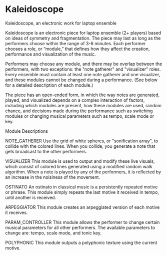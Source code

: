 # Kaleidoscope
Kaleidoscope, an electronic work for laptop ensemble

Kaleidoscope is an electronic piece for laptop ensemble (2+ players) based on ideas of symmetry and fragmentation. The piece may last as long as the performers choose within the range of 3-8 minutes. Each performer chooses a role, or “module,” that defines how they affect the creation, performance and visualization of the music.

Performers may choose any module, and there may be overlap between the performers, with two exceptions: the "note gatherer" and "visualizer" roles. Every ensemble must contain at least one note gatherer and one visualizer, and these modules cannot be changed during a performance. (See below for a detailed description of each module.) 

The piece has an open-ended form, in which the way notes are generated, played, and visualized depends on a complex interaction of factors, including which modules are present, how these modules are used, random chance, and decisions made during the performance such as switching modules or changing musical parameters such as tempo, scale mode or key.

Module Descriptions

NOTE_GATHERER
Use the grid of white spheres, or "sonification array", to collide with the colored lines. When you collide, you generate a note that gets broadcast to the other performers.

VISUALIZER 
This module is used to output and modify these live visuals, which consist of colored lines generated using a modified random walk algorithm. When a note is played by any of the performers, it is reflected by an increase in the noisiness of the movement. 

OSTINATO
An ostinato in classical music is a persistently repeated motive or phrase. This module simply repeats the last motive it received in tempo, until another is received.

ARPEGGIATOR
This module creates an arpeggiated version of each motive it receives. 

PARAM_CONTROLLER
This module allows the performer to change certain musical parameters for all other performers. The available parameters to change are: tempo, scale mode, and tonic key.

POLYPHONIC
This module outputs a polyphonic texture using the current motive. 
